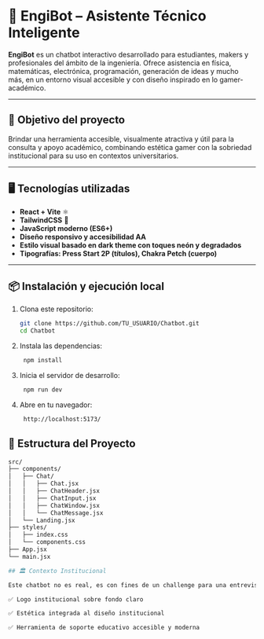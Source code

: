 # 🤖 EngiBot – Asistente Técnico Inteligente

**EngiBot** es un chatbot interactivo desarrollado para estudiantes, makers y profesionales del ámbito de la ingeniería. Ofrece asistencia en física, matemáticas, electrónica, programación, generación de ideas y mucho más, en un entorno visual accesible y con diseño inspirado en lo gamer-académico.

---

## 🎯 Objetivo del proyecto

Brindar una herramienta accesible, visualmente atractiva y útil para la consulta y apoyo académico, combinando estética gamer con la sobriedad institucional para su uso en contextos universitarios.

---

## 🖥️ Tecnologías utilizadas

- **React + Vite** ⚛️
- **TailwindCSS** 🎨
- **JavaScript moderno (ES6+)**
- **Diseño responsivo y accesibilidad AA**
- **Estilo visual basado en dark theme con toques neón y degradados**
- **Tipografías: Press Start 2P (títulos), Chakra Petch (cuerpo)**

---

## 📦 Instalación y ejecución local

1. Clona este repositorio:
   ```bash
   git clone https://github.com/TU_USUARIO/Chatbot.git
   cd Chatbot
2. Instala las dependencias:
   ```bash
    npm install
3. Inicia el servidor de desarrollo:
   ```bash
    npm run dev
4. Abre en tu navegador:
   ```bash
    http://localhost:5173/


## 📁 Estructura del Proyecto
   ```bash
src/
├── components/
│   ├── Chat/
│   │   ├── Chat.jsx
│   │   ├── ChatHeader.jsx
│   │   ├── ChatInput.jsx
│   │   ├── ChatWindow.jsx
│   │   └── ChatMessage.jsx
│   └── Landing.jsx
├── styles/
│   ├── index.css
│   └── components.css
├── App.jsx
└── main.jsx

## 🏛️ Contexto Institucional

Este chatbot no es real, es con fines de un challenge para una entrevista. Ha sido adaptado para entornos académicos, en el supuesto para la Universidad Carlos III de Madrid, incluyendo:

✅ Logo institucional sobre fondo claro

✅ Estética integrada al diseño institucional

✅ Herramienta de soporte educativo accesible y moderna






   
